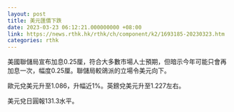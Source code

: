 ```yaml
---
layout: post
title: 美元匯價下跌
date: 2023-03-23 06:12:21.000000000 +08:00
link: https://news.rthk.hk/rthk/ch/component/k2/1693185-20230323.htm
categories: rthk
---
```


美國聯儲局宣布加息0.25厘，符合大多數市場人士預期，但暗示今年可能只會再加息一次，幅度0.25厘。聯儲局較鴿派的立場令美元向下。

歐元兌美元升至1.086，升幅近1%。英鎊兌美元升至1.227左右。

美元兌日圓報131.3水平。
